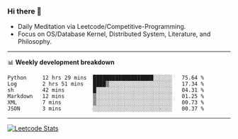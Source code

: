 ### Hi there 👋
* Daily Meditation via Leetcode/Competitive-Programming.
* Focus on OS/Database Kernel, Distributed System, Literature, and Philosophy.

-------

📊 **Weekly development breakdown**
<!--START_SECTION:waka-->

```text
Python     12 hrs 29 mins  ███████████████████░░░░░░   75.64 %
Log        2 hrs 51 mins   ████▒░░░░░░░░░░░░░░░░░░░░   17.34 %
sh         42 mins         █░░░░░░░░░░░░░░░░░░░░░░░░   04.31 %
Markdown   12 mins         ▒░░░░░░░░░░░░░░░░░░░░░░░░   01.25 %
XML        7 mins          ▒░░░░░░░░░░░░░░░░░░░░░░░░   00.73 %
JSON       3 mins          ░░░░░░░░░░░░░░░░░░░░░░░░░   00.37 %
```

<!--END_SECTION:waka-->

-------

[![Leetcode Stats](https://leetcard.jacoblin.cool/hzhang413?font=Fira+Mono)](https://leetcode.com/hzhang413)
<!-- ![image](./cyberpunk-ghost-in-the-shell.gif)
![image](./gis-archive.png) -->
